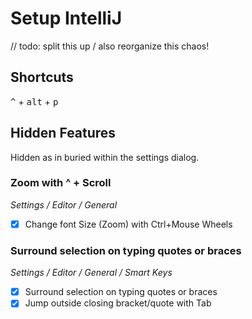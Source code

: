 # Setup IntelliJ

// todo: split this up / also reorganize this chaos!

## Shortcuts

<kbd>^</kbd> + <kbd>alt</kbd> + <kbd>p</kbd>

## Hidden Features

Hidden as in buried within the settings dialog.

### Zoom with ^ + Scroll

*Settings / Editor / General*

- [x] Change font Size (Zoom) with Ctrl+Mouse Wheels

### Surround selection on typing quotes or braces

*Settings / Editor / General / Smart Keys*

- [x] Surround selection on typing quotes or braces
- [x] Jump outside closing bracket/quote with Tab
